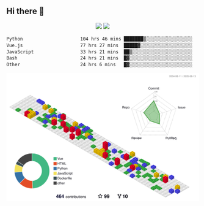 ## Hi there 👋
<div align="center">
<span>  </span>
<img height="170px" src="https://github-readme-stats.vercel.app/api?username=bigQY&show_icons=true&count_private==true&v=3" /><span>        </span><img height="170px" src="https://github-readme-stats.vercel.app/api/top-langs/?username=bigQY&layout=compact&langs_count=8&hide=html&v=3" />
<span>  </span>
</div>
<div align="center">

<!--START_SECTION:waka-->

```txt
Python                     104 hrs 46 mins ███████▒░░░░░░░░░░░░░░░░░   29.85 %
Vue.js                     77 hrs 27 mins  █████▓░░░░░░░░░░░░░░░░░░░   22.07 %
JavaScript                 33 hrs 21 mins  ██▒░░░░░░░░░░░░░░░░░░░░░░   09.50 %
Bash                       24 hrs 21 mins  █▓░░░░░░░░░░░░░░░░░░░░░░░   06.94 %
Other                      24 hrs 6 mins   █▓░░░░░░░░░░░░░░░░░░░░░░░   06.87 %
```

<!--END_SECTION:waka-->
</div>

![](./profile-3d-contrib/profile-gitblock.svg)
